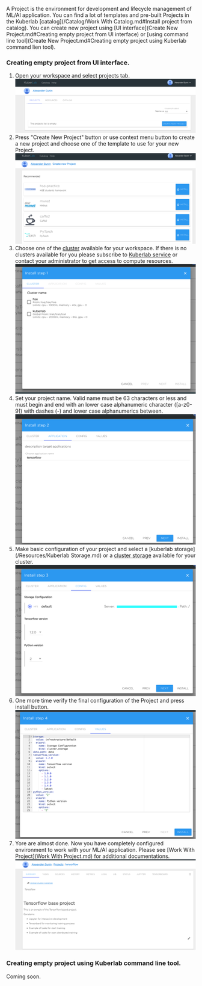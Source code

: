 A Project is the environment for development and lifecycle management of ML/AI application. You can find a lot of templates and pre-built Projects in the Kuberlab [catalog](/Catalog/Work With Catalog.md#Install project from catalog). You can create new project using [UI interface](Create New Project.md#Creating empty project from UI interface) or [using command line tool](Create New Project.md#Creating empty project using Kuberlab command lien tool).

### Creating empty project from UI interface.
1. Open your workspace and select projects tab.
![](/img/project/create1.png)
2. Press "Create New Project" button or use context menu button to create a new project and choose one of the template to use for your new Project.
![](/img/project/wizard-1.png)
3. Choose one of the [cluster](/Resources/Cluster.md) available for your workspace. If there is no clusters available for you please subscribe to [Kuberlab service](/Settings/User.md#Billing) or contact your administrator to get access to compute resources.
![](/img/project/wizard-2.png)
4. Set your project name. Valid name must be 63 characters or less and must begin and end with an lower case alphanumeric character ([a-z0-9]) with dashes (-) and lower case alphanumerics between.
![](/img/project/wizard-3.png)
5. Make basic configuration of your project and select a [kuberlab storage](/Resources/Kuberlab Storage.md) or a [cluster storage](/Resources/Clusters.md) available for your cluster.
![](/img/project/wizard-4.png)
6. One more time verify the final configuration of the Project and press install button.
![](/img/project/wizard-5.png)
7. Yore are almost done. Now you have completely configured environment to work with your ML/AI application. Please see [Work With Project](Work With Project.md) for additional documentations.
![](/img/project/wizard-6.png)
### Creating empty project using Kuberlab command line tool.
Coming soon.

